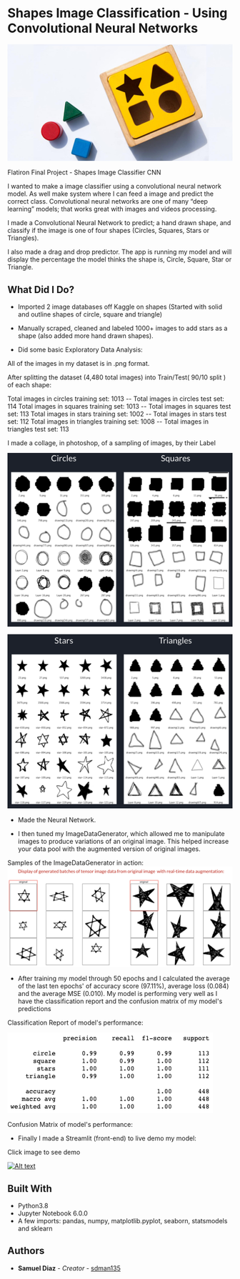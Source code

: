 # Shapes Image Classification - Using Convolutional Neural Networks



![](readme_images/wooden-baby-shape-puzzle-toy.jpg)

Flatiron Final Project - Shapes Image Classifier CNN

I wanted to make a image classifier using a convolutional neural network model. As well make system where I can feed a image and predict the correct class. Convolutional neural networks are one of many “deep learning” models; that works great with images and videos processing.

I made a Convolutional Neural Network to predict; a hand drawn shape, and classify if the image is one of four shapes (Circles, Squares, Stars or Triangles).

I also made a drag and drop predictor. The app is running my model and will display the percentage the model thinks the shape is, Circle, Square, Star or Triangle.

## What Did I Do?

* Imported 2 image databases off Kaggle on shapes (Started with solid and outline shapes of circle, square and triangle)

* Manually scraped, cleaned and labeled 1000+ images to add stars as a shape (also added more hand drawn shapes).

* Did some basic Exploratory Data Analysis:

All of the images in my dataset is in .png format.

After splitting the dataset (4,480 total images) into Train/Test( 90/10 split ) of each shape:

Total images in circles training set: 1013   --   Total images in circles test set: 114
Total images in squares training set: 1013   --   Total images in squares test set: 113
Total images in stars training set: 1002   --   Total  images in stars test set: 112
Total images in triangles training set: 1008   --   Total images in triangles test set: 113

I made a collage, in photoshop, of a sampling of images, by their Label

![](readme_images/collage01.png)

![](readme_images/collage02.png)

* Made the Neural Network.

* I then tuned my ImageDataGenerator, which allowed me to manipulate images to produce variations of an original image. This helped increase your data pool with the augmented version of original images.

Samples of the ImageDataGenerator in action:
![](readme_images/ImageDataGenerator_example.png)   


* After training my model through 50 epochs and I calculated the average of the last ten epochs' of accuracy score (97.11%), average loss (0.084) and the average MSE (0.010). My model is performing very well as I have the classification report and the confusion matrix of my model's predictions

Classification Report of model's performance:

![](readme_images/classification_report.png)

Confusion Matrix of model's performance:

[](readme_images/confusion_matrix.jpg)


* Finally I made a Streamlit (front-end) to live demo my model:

Click image to see demo

[![Alt text](https://i9.ytimg.com/vi/Y-tON5nfNnA/mq1.jpg?sqp=CK74_vEF&rs=AOn4CLBW9KAQTJ_HbthQ4yW1FTmo89FK2g)](https://www.youtube.com/watch?v=Y-tON5nfNnA&feature=emb_title)








## Built With

* Python3.8
* Jupyter Notebook 6.0.0
* A few imports: pandas, numpy, matplotlib.pyplot, seaborn, statsmodels and sklearn


## Authors

* **Samuel Diaz** - *Creator* - [sdman135](https://github.com/sdman135/)
